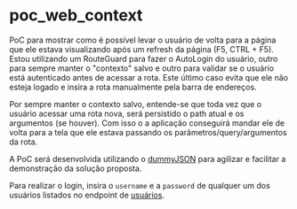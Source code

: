 # poc_web_context

PoC para mostrar como é possível levar o usuário de volta para a página que ele estava visualizando após um refresh da página (F5, CTRL + F5).
Estou utilizando um RouteGuard para fazer o AutoLogin do usuário, outro para sempre manter o "contexto" salvo e outro para validar se o usuário está autenticado antes de acessar a rota. Este último caso evita que ele não esteja logado e insira a rota manualmente pela barra de endereços.

Por sempre manter o contexto salvo, entende-se que toda vez que o usuário acessar uma rota nova, será persistido o path atual e os argumentos (se houver). Com isso o a aplicação conseguirá mandar ele de volta para a tela que ele estava passando os parâmetros/query/argumentos da rota.

A PoC será desenvolvida utilizando o [dummyJSON](https://dummyjson.com) para agilizar e facilitar a demonstração da solução proposta. 

Para realizar o login, insira o `username` e a `password` de qualquer um dos usuários listados no endpoint de [usuários](https://dummyjson.com/users).